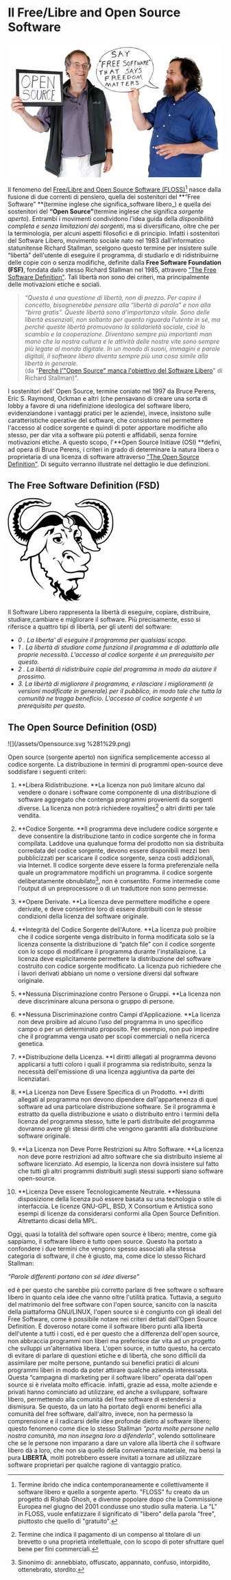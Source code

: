 # Il Free/Libre and Open Source Software

![](/assets/tim-o_reilly-and-richard-stallman.png)

Il fenomeno del [Free/Libre and Open Source Software \(FLOSS\)](http://flossproject.merit.unu.edu/)[^1] nasce dalla fusione di due correnti di pensiero, quella dei sostenitori del **“Free Software” **\(termine inglese che significa_software libero_\) e quella dei sostenitori del **“Open Source”**\(termine inglese che significa _sorgente aperto_\). Entrambi i movimenti condividono l'idea guida della _disponibilità completa e senza limitazioni dei sorgenti_, ma si diversificano, oltre che per la terminologia, per alcuni aspetti filosofici e di principio. Infatti i sostenitori del Software Libero, movimento sociale nato nel 1983 dall'informatico statunitense Richard Stallman, scelgono questo termine per insistere sulle “libertà” dell'utente di eseguire il programma, di studiarlo e di ridistribuirne delle copie con o senza modifiche, definite dalla **Free Software Foundation \(FSF\)**, fondata dallo stesso Richard Stallman nel 1985, attravero ["The Free Software Definition"](https://www.gnu.org/philosophy/free-sw.html). Tali libertà non sono dei criteri, ma principalmente delle motivazioni etiche e sociali.

> _“Questa è una questione di libertà, non di prezzo. Per capire il concetto, bisognerebbe pensare alla “libertà di parola” e non alla “birra gratis”. Queste libertà sono d'importanza vitale. Sono delle libertà essenziali, non soltanto per quanto riguarda l'utente in sé, ma perché queste libertà promuovono la solidarietà sociale, cioè lo scambio e la cooperazione. Diventano sempre più importanti man mano che la nostra cultura e le attività delle nostre vite sono sempre più legate al mondo digitale. In un mondo di suoni, immagini e parole digitali, il software libero diventa sempre più una cosa simile alla libertà in generale._  
> \(da "[Perchè l'"Open Source" manca l'obiettivo del Software Libero](https://www.gnu.org/philosophy/open-source-misses-the-point.it.html)" di Richard Stallman\)".

I sostenitori dell' Open Source, termine coniato nel 1997 da Bruce Perens, Eric S. Raymond, Ockman e altri \(che pensavano di creare una sorta di lobby a favore di una ridefinizione ideologica del software libero, evidenziandone i vantaggi pratici per le aziende\), invece, insistono sulle caratteristiche operative del software, che consistono nel permettere l'accesso al codice sorgente e quindi di poter apportare modifiche allo stesso, per dar vita a software più potenti e affidabili, senza fornire motivazioni etiche. A questo scopo, l'**Open Source Initiave \(OSI\) **definì, ad opera di Bruce Perens, i criteri in grado di determinare la natura libera o proprietaria di una licenza di software attraverso ["The Open Source Definition"](http://www.opensource.org/docs/osd). Di seguito verranno illustrate nel dettaglio le due definizioni.

## The Free Software Definition \(FSD\)

![](/assets/246px-The_GNU_logo.png)

Il Software Libero rappresenta la libertà di eseguire, copiare, distribuire, studiare,cambiare e migliorare il software. Più precisamente, esso si riferisce a quattro tipi di libertà, per gli utenti del software:

* _0 . La liberta' di eseguire il programma per qualsiasi scopo._
* _1 . La libertà di studiare come funziona il programma e di adattarlo alle proprie necessità. L'accesso al codice sorgente è un prerequisito per questo._
* _2 . La libertà di ridistribuire copie del programma in modo da aiutare il prossimo._
* _3. La libertà di migliorare il programma, e rilasciare i miglioramenti \(e versioni modificate in generale\) per il pubblico, in modo tale che tutta la comunità ne tragga beneficio. L'accesso al codice sorgente è un prerequisito per questo._

## The Open Source Definition \(OSD\)

![](/assets/Opensource.svg %281%29.png)

Open source \(sorgente aperto\) non significa semplicemente accesso al codice sorgente. La distribuzione in termini di programmi open-source deve soddisfare i seguenti criteri:

1. **Libera Ridistribuzione. **La licenza non può limitare alcuno dal vendere o donare i software come componente di una distribuzione di software aggregato che contenga programmi provenienti da sorgenti diverse. La licenza non potrà richiedere royalties[^2] o altri diritti per tale vendita.

2. **Codice Sorgente. **Il programma deve includere codice sorgente e deve consentire la distribuzione tanto in codice sorgente che in forma compilata. Laddove una qualunque forma del prodotto non sia distribuita corredata del codice sorgente, devono essere disponibili mezzi ben pubblicizzati per scaricare il codice sorgente, senza costi addizionali, via Internet. Il codice sorgente deve essere la forma preferenziale nella quale un programmatore modifichi un programma. il codice sorgente deliberatamente obnubilato[^3], non è consentito. Forme intermedie come l'output di un preprocessore o di un traduttore non sono permesse.

3. **Opere Derivate. **La licenza deve permettere modifiche e opere derivate, e deve consentire loro di essere distribuiti con le stesse condizioni della licenza del software originale.

4. **Integrità del Codice Sorgente dell'Autore. **La licenza può proibire che il codice sorgente venga distribuito in forma modificata solo se la licenza consente la distribuzione di “patch file” con il codice sorgente con lo scopo di modificare il programma durante l'installazione. La licenza deve esplicitamente permettere la distribuzione del software costruito con codice sorgente modificato. La licenza può richiedere che i lavori derivati abbiano un nome o versione diversi dal software originale.

5. **Nessuna Discriminazione contro Persone o Gruppi. **La licenza non deve discriminare alcuna persona o gruppo di persone.

6. **Nessuna Discriminazione contro Campi d'Applicazione. **La licenza non deve proibire ad alcuno l’uso del programma in uno specifico campo o per un determinato proposito. Per esempio, non può impedire che il programma venga usato per scopi commerciali o nella ricerca genetica.

7. **Distribuzione della Licenza. **I diritti allegati al programma devono applicarsi a tutti coloro i quali il programma sia redistribuito, senza la necessità dell'emissione di una licenza aggiuntiva da parte dei licenziatari.

8. **La Licenza non Deve Essere Specifica di un Prodotto. **I diritti allegati al programma non devono dipendere dall'appartenenza di quel software ad una particolare distribuzione software. Se il programma è estratto da quella distribuzione e usato o distribuito entro i termini della licenza del programma stesso, tutte le parti distribuite del programma dovranno avere gli stessi diritti che vengono garantiti alla distribuzione software originale.

9. **La Licenza non Deve Porre Restrizioni su Altro Software. **La licenza non deve porre restrizioni ad altro software che sia distribuito insieme al software licenziato. Ad esempio, la licenza non dovrà insistere sul fatto che tutti gli altri programmi distribuiti sugli stessi supporti siano software open-source.

10. **Licenza Deve essere Tecnologicamente Neutrale. **Nessuna disposizione della licenza può essere basata su una tecnologia o stile di interfaccia. Le licenze GNU-GPL, BSD, X Consortium e Artistica sono esempi di licenze da considerarsi conformi alla Open Source Definition. Altrettanto dicasi della MPL.

Oggi, quasi la totalità del software open source è libero; mentre, come già sappiamo, il software libero è tutto open source. Questo ha portato a confondere i due termini che vengono spesso associati alla stessa categoria di software, il che è giusto, ma, come dice lo stesso Richard Stallman:

_“Parole differenti portano con sé idee diverse”_

ed è per questo che sarebbe più corretto parlare di free software o software libero in quanto cela idee che vanno oltre l'utilità pratica. Tuttavia, a seguito del matrimonio del free software con l'open source, sancito con la nascita della piattaforma GNU/LINUX, l'open source si è congiunto con gli ideali del Free Software, come è possibile notare nei criteri dettati dall'Open Source Definition. È doveroso notare come il software libero punti alla libertà dell'utente a tutti i costi, ed è per questo che a differenza dell'open source, non abbraccia programmi non liberi ma preferisce dar vita ad un progetto che sviluppi un'alternativa libera. L'open source, in tutto questo, ha cercato di evitare di parlare di questioni etiche e di libertà, che sono difficili da assimilare per molte persone, puntando sui benefici pratici di alcuni programmi liberi in modo da poter attirare qualche azienda interessata. Questa “campagna di marketing per il software libero” operata dall'open source si è rivelata molto efficacie. infatti, grazie ad essa, molte aziende e privati hanno cominciato ad utilizzare, ed anche a sviluppare, software libero, permettendo alla comunità del free software di estendersi a dismisura. Se questo, da un lato ha portato degli enormi benefici alla comunità del free software, dall'altro, invece, non ha permesso la comprensione e il radicarsi delle idee profonde dietro al software libero; questo fenomeno come dice lo stesso Stallman _“porta molte persone nella nostra comunità, ma non insegna loro a difenderla”_, volendo sottolineare che se le persone non imparano a dare un valore alla libertà che il software libero dà a loro, che non sia quello della convenienza materiale, ma bensì la pura **LIBERTÀ**, molti potrebbero essere invitati a tornare ad utilizzare software proprietari per qualche ragione di vantaggio pratico.

[^1]:  Termine ibrido che indica contemporaneamente e collettivamente il software libero e quello a sorgente aperto. "FLOSS" fu creato da un progetto di Rishab Ghosh, e divenne popolare dopo che la Commissione Europea nel giugno del 2001 condusse uno studio sulla materia. La "L" in FLOSS, vuole enfatizzare il significato di "libero" della parola "free", piuttosto che quello di "gratuito".

[^2]:  Termine che indica il pagamento di un compenso al titolare di un brevetto o una proprietà intellettuale, con lo scopo di poter sfruttare quel bene per fini commerciali.

[^3]:  Sinonimo di: annebbiato, offuscato, appannato, confuso, intorpidito, ottenebrato, stordito.

